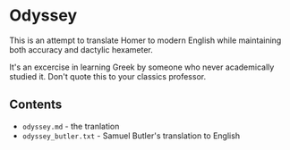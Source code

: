# Odyssey

This is an attempt to translate Homer to modern English while maintaining both accuracy and dactylic hexameter.

It's an excercise in learning Greek by someone who never academically studied it. Don't quote this to your classics professor.

## Contents

* `odyssey.md` - the tranlation
* `odyssey_butler.txt` - Samuel Butler's translation to English
